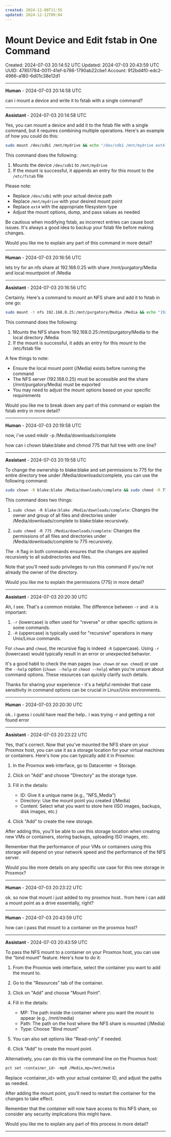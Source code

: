 ```yaml
---
created: 2024-12-08T11:55
updated: 2024-12-12T09:04
---
```

# Mount Device and Edit fstab in One Command

Created: 2024-07-03 20:14:52 UTC
Updated: 2024-07-03 20:43:59 UTC
UUID: 47851784-0011-41ef-b786-1790ab22cbe1
Account: 912bd4f0-edc2-4966-a180-6d01c38e12d1

---

**Human** - 2024-07-03 20:14:58 UTC

can i mount a device and write it to fstab with a single command?

---

**Assistant** - 2024-07-03 20:14:58 UTC

 Yes, you can mount a device and add it to the fstab file with a single command, but it requires combining multiple operations. Here's an example of how you could do this:

```bash
sudo mount /dev/sdb1 /mnt/mydrive && echo "/dev/sdb1 /mnt/mydrive ext4 defaults 0 2" | sudo tee -a /etc/fstab
```

This command does the following:

1. Mounts the device `/dev/sdb1` to `/mnt/mydrive`
2. If the mount is successful, it appends an entry for this mount to the `/etc/fstab` file

Please note:

- Replace `/dev/sdb1` with your actual device path
- Replace `/mnt/mydrive` with your desired mount point
- Replace `ext4` with the appropriate filesystem type
- Adjust the mount options, dump, and pass values as needed

Be cautious when modifying fstab, as incorrect entries can cause boot issues. It's always a good idea to backup your fstab file before making changes.

Would you like me to explain any part of this command in more detail?

---

**Human** - 2024-07-03 20:16:56 UTC

lets try for an nfs share at 192.168.0.25 with share /mnt/purgatory/Media and local mountpoint of /Media

---

**Assistant** - 2024-07-03 20:16:56 UTC

 Certainly. Here's a command to mount an NFS share and add it to fstab in one go:

```bash
sudo mount -t nfs 192.168.0.25:/mnt/purgatory/Media /Media && echo "192.168.0.25:/mnt/purgatory/Media /Media nfs defaults 0 0" | sudo tee -a /etc/fstab
```

This command does the following:

1. Mounts the NFS share from 192.168.0.25:/mnt/purgatory/Media to the local directory /Media
2. If the mount is successful, it adds an entry for this mount to the /etc/fstab file

A few things to note:

- Ensure the local mount point (/Media) exists before running the command
- The NFS server (192.168.0.25) must be accessible and the share (/mnt/purgatory/Media) must be exported
- You may need to adjust the mount options based on your specific requirements

Would you like me to break down any part of this command or explain the fstab entry in more detail?

---

**Human** - 2024-07-03 20:19:58 UTC

now, i've used mkdir -p /Media/downloads/complete

how can i chown blake:blake and chmod 775 that full tree with one line?

---

**Assistant** - 2024-07-03 20:19:58 UTC

 To change the ownership to blake:blake and set permissions to 775 for the entire directory tree under /Media/downloads/complete, you can use the following command:

```bash
sudo chown -R blake:blake /Media/downloads/complete && sudo chmod -R 775 /Media/downloads/complete
```

This command does two things:

1. `sudo chown -R blake:blake /Media/downloads/complete`: Changes the owner and group of all files and directories under /Media/downloads/complete to blake:blake recursively.

2. `sudo chmod -R 775 /Media/downloads/complete`: Changes the permissions of all files and directories under /Media/downloads/complete to 775 recursively.

The `-R` flag in both commands ensures that the changes are applied recursively to all subdirectories and files.

Note that you'll need sudo privileges to run this command if you're not already the owner of the directory.

Would you like me to explain the permissions (775) in more detail?

---

**Assistant** - 2024-07-03 20:20:30 UTC

 Ah, I see. That's a common mistake. The difference between `-r` and `-R` is important:

1. `-r` (lowercase) is often used for "reverse" or other specific options in some commands.
2. `-R` (uppercase) is typically used for "recursive" operations in many Unix/Linux commands.

For `chown` and `chmod`, the recursive flag is indeed `-R` (uppercase). Using `-r` (lowercase) would typically result in an error or unexpected behavior.

It's a good habit to check the man pages (`man chown` or `man chmod`) or use the `--help` option (`chown --help` or `chmod --help`) when you're unsure about command options. These resources can quickly clarify such details.

Thanks for sharing your experience - it's a helpful reminder that case sensitivity in command options can be crucial in Linux/Unix environments.

---

**Human** - 2024-07-03 20:20:30 UTC

ok.. i guess i could have read the help.. i was trying -r and getting a not found error

---

**Assistant** - 2024-07-03 20:23:22 UTC

 Yes, that's correct. Now that you've mounted the NFS share on your Proxmox host, you can use it as a storage location for your virtual machines or containers. Here's how you can typically add it in Proxmox:

1. In the Proxmox web interface, go to Datacenter -> Storage.

2. Click on "Add" and choose "Directory" as the storage type.

3. Fill in the details:
   - ID: Give it a unique name (e.g., "NFS_Media")
   - Directory: Use the mount point you created (/Media)
   - Content: Select what you want to store here (ISO images, backups, disk images, etc.)

4. Click "Add" to create the new storage.

After adding this, you'll be able to use this storage location when creating new VMs or containers, storing backups, uploading ISO images, etc.

Remember that the performance of your VMs or containers using this storage will depend on your network speed and the performance of the NFS server.

Would you like more details on any specific use case for this new storage in Proxmox?

---

**Human** - 2024-07-03 20:23:22 UTC

ok. so now that mount i just added to my proxmox host.. from here i can add a mount point as a drive essentially, right?

---

**Human** - 2024-07-03 20:43:59 UTC

how can i pass that mount to a container on the proxmox host?

---

**Assistant** - 2024-07-03 20:43:59 UTC

 To pass the NFS mount to a container on your Proxmox host, you can use the "bind mount" feature. Here's how to do it:

1. From the Proxmox web interface, select the container you want to add the mount to.

2. Go to the "Resources" tab of the container.

3. Click on "Add" and choose "Mount Point".

4. Fill in the details:
   - MP: The path inside the container where you want the mount to appear (e.g., /mnt/media)
   - Path: The path on the host where the NFS share is mounted (/Media)
   - Type: Choose "Bind mount"

5. You can also set options like "Read-only" if needed.

6. Click "Add" to create the mount point.

Alternatively, you can do this via the command line on the Proxmox host:

```bash
pct set <container_id> -mp0 /Media,mp=/mnt/media
```

Replace <container_id> with your actual container ID, and adjust the paths as needed.

After adding the mount point, you'll need to restart the container for the changes to take effect.

Remember that the container will now have access to this NFS share, so consider any security implications this might have.

Would you like me to explain any part of this process in more detail?

---

